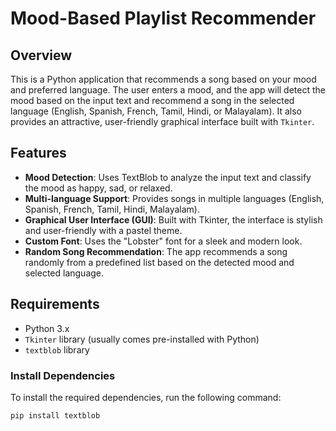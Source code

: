 # Mood-Based Playlist Recommender

## Overview
This is a Python application that recommends a song based on your mood and preferred language. The user enters a mood, and the app will detect the mood based on the input text and recommend a song in the selected language (English, Spanish, French, Tamil, Hindi, or Malayalam). It also provides an attractive, user-friendly graphical interface built with `Tkinter`.

## Features
- **Mood Detection**: Uses TextBlob to analyze the input text and classify the mood as happy, sad, or relaxed.
- **Multi-language Support**: Provides songs in multiple languages (English, Spanish, French, Tamil, Hindi, Malayalam).
- **Graphical User Interface (GUI)**: Built with Tkinter, the interface is stylish and user-friendly with a pastel theme.
- **Custom Font**: Uses the "Lobster" font for a sleek and modern look.
- **Random Song Recommendation**: The app recommends a song randomly from a predefined list based on the detected mood and selected language.

## Requirements
- Python 3.x
- `Tkinter` library (usually comes pre-installed with Python)
- `textblob` library

### Install Dependencies
To install the required dependencies, run the following command:

```bash
pip install textblob
